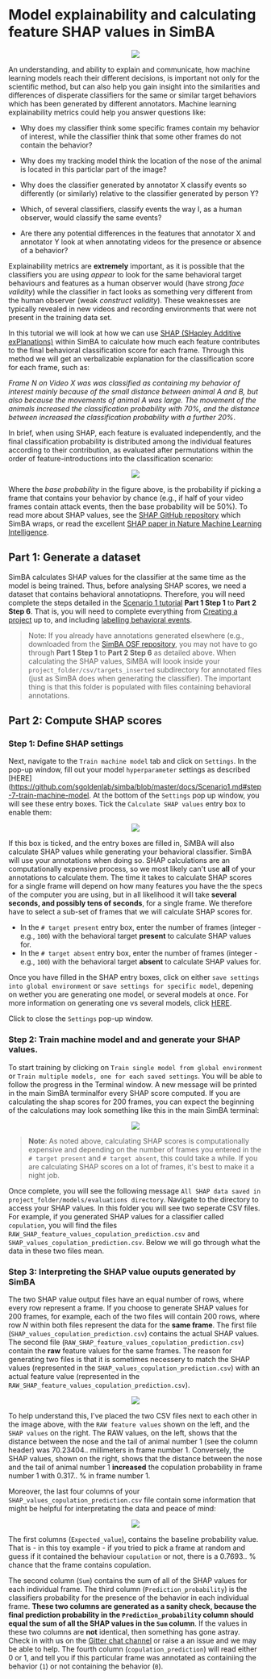 # Model explainability and calculating feature SHAP values in SimBA

<p align="center">
<img src="https://github.com/sgoldenlab/simba/blob/master/images/SHAP0.png" />
</p>


An understanding, and ability to explain and communicate, how machine learning models reach their different decisions, is important not only for the scientific method, but can also help you gain insight into the similarities and differences of disperate classifiers for the same or similar target behaviors which has been generated by different annotators. Machine learning explainability metrics could help you answer questions like:

* Why does my classifier think some specific frames contain my behavior of interest, while the classifier think that some other frames do not contain the behavior?
 
* Why does my tracking model think the location of the nose of the animal is located in this particlar part of the image?
 
* Why does the classifier generated by annotator X classify events so differently (or similarly) relative to the classifier generated by person Y? 

* Which, of several classifiers, classify events the way I, as a human observer, would classify the same events?

* Are there any potential differences in the features that annotator X and annotator Y look at when annotating videos for the presence or absence of a behavior? 
 
Explainability metrics are **extremely** important, as it is possible that the classifiers you are using *appear* to look for the same behavioral target behaviours and features as a human observer would (have strong *face validity*) while the classifier in fact looks as something very different from the human observer (weak *construct validity*). These weaknesses are typically revealed in new videos and recording environments that were not present in the training data set. 

In this tutorial we will look at how we can use [SHAP (SHapley Additive exPlanations)](https://github.com/slundberg/shap) within SimBA to calculate how much each feature contributes to the final behavioral classification score for each frame. Through this method we will get an verbalizable explanation for the classification score for each frame, such as: 

*Frame N on Video X was was classified as containing my behavior of interest mainly because of the small distance between animal A and B, but also because the movements of animal A was large. The movement of the animals increased the classification probability with 70%, and the distance between increased the classification probability with a further 20%*. 
 
 
In brief, when using SHAP, each feature is evaluated independently, and the final classification probability is distributed among the individual features according to their contribution, as evaluated after permutations within the order of feature-introductions into the classification scenario:

<p align="center">
<img src="https://github.com/sgoldenlab/simba/blob/master/images/SHAP1.png" />
</p>

Where the *base probability* in the figure above, is the probability if picking a frame that contains your behavior by chance (e.g., if half of your video frames contain attack events, then the base probability will be 50%). To read more about SHAP values, see the [SHAP GitHub repository](https://github.com/slundberg/shap) which SimBA wraps, or read the excellent [SHAP paper in Nature Machine Learning Intelligence](https://www.nature.com/articles/s42256-019-0138-9). 

## Part 1: Generate a dataset

SimBA calculates SHAP values for the classifier at the same time as the model is being trained. Thus, before analysing SHAP scores, we need a dataset that contains behavioral annotatiopns. Therefore, you will need complete the steps detailed in the [Scenario 1 tutorial](https://github.com/sgoldenlab/simba/blob/master/docs/Scenario1.md) **Part 1 Step 1** to **Part 2 Step 6**. That is, you will need to complete everything from [Creating a project](https://github.com/sgoldenlab/simba/blob/master/docs/Scenario1.md#part-1-create-a-new-project-1) up to, and including [labelling behavioral events](https://github.com/sgoldenlab/simba/blob/master/docs/Scenario1.md#step-6-label-behavior-ie-create-annotations-for-predictive-classifiers). 

>Note: If you already have annotations generated elsewhere (e.g., downloaded from the [SimBA OSF repository](https://osf.io/d69jt/), you may not have to go through **Part 1 Step 1** to **Part 2 Step 6** as detailed above. When calculating the SHAP values, SiMBA will loook inside your `project_folder/csv/targets_inserted` subdirectory for annotated files (just as SimBA does when generating the classifier). The important thing is that this folder is populated with files containing behavioral annotations. 

## Part 2: Compute SHAP scores

### Step 1: Define SHAP settings
Next, navigate to the `Train machine model` tab and click on `Settings`. In the pop-up window, fill out your model `hyperparameter` settings as described [HERE]
(https://github.com/sgoldenlab/simba/blob/master/docs/Scenario1.md#step-7-train-machine-model. At the bottom of the `Settings` pop up window, you will see these entry boxes. Tick the `Calculate SHAP values` entry box to enable them:

<p align="center">
<img src="https://github.com/sgoldenlab/simba/blob/master/images/SHAP2.png" />
</p>

If this box is ticked, and the entry boxes are filled in, SiMBA will also calculate SHAP values while generating your behavioral classifier. SimBA will use your annotations when doing so. SHAP calculations are an computationally expensive process, so we most likely can't use **all** of your annotations to calculate them. The time it takes to calculate SHAP scores for a single frame will depend on how many features you have the the specs of the computer you are using, but in all likelihood it will take **several seconds, and possibly tens of seconds**, for a single frame. We therefore have to select a sub-set of frames that we will calculate SHAP scores for. 

  - In the `# target present` entry box, enter the number of frames (integer - e.g., `100`) with the behavioral target **present** to calculate SHAP values for. 
  - In the `# target absent` entry box, enter the number of frames (integer - e.g., `100`) with the behavioral target **absent** to calculate SHAP values for.
  
Once you have filled in the SHAP entry boxes, click on either `save settings into global environment` or `save settings for specific model`, depening on wether you are generating one model, or several models at once. For more information on generating one vs several models, click [HERE](https://github.com/sgoldenlab/simba/blob/master/docs/Scenario1.md#train-predictive-classifiers-start-the-machine-training). 

Click to close the `Settings` pop-up window. 

### Step 2: Train machine model and and generate your SHAP values.

To start training by clicking on `Train single model from global environment` or `Train multiple models, one for each saved settings`. You will be able to follow the progress in the Terminal window. A new message will be printed in the main SimBA terminalfor every SHAP score computed. If you are calculating the shap scores for 200 frames, you can expect the beginning of the calculations may look something like this in the main SimBA terminal:

<p align="center">
<img src="https://github.com/sgoldenlab/simba/blob/master/images/SHAP3.png" />
</p>

>**Note**: As noted above, calculating SHAP scores is computationally expensive and depending on the number of frames you entered in the `# target present` and `# target absent`, this could take a while. If you are calculating SHAP scores on a lot of frames, it's best to make it a night job.

Once complete, you will see the following message `All SHAP data saved in project_folder/models/evaluations directory`. Navigate to the directory to access your SHAP values. In this folder you will see two seperate CSV files. For example, if you generated SHAP values for a classifier called `copulation`, you will find the files `RAW_SHAP_feature_values_copulation_prediction.csv` and `SHAP_values_copulation_prediction.csv`. Below we will go through what the data in these two files mean. 


### Step 3: Interpreting the SHAP value ouputs generated by SimBA

The two SHAP value output files have an equal number of rows, where every row represent a frame. If you choose to generate SHAP values for 200 frames, for example, each of the two files will contain 200 rows, where row *N* within both files represent the data for the **same frame**. The first file (`SHAP_values_copulation_prediction.csv`) contains the actual SHAP values. The second file (`RAW_SHAP_feature_values_copulation_prediction.csv`) contain the **raw** feature values for the same frames. The reason for generating two files is that it is sometimes necessery to match the SHAP values (represented in the `SHAP_values_copulation_prediction.csv`) with an actual feature value (represented in the `RAW_SHAP_feature_values_copulation_prediction.csv`).  

<p align="center">
<img src="https://github.com/sgoldenlab/simba/blob/master/images/SHAP5.png" />
</p>

To help understand this, I've placed the two CSV files next to each other in the image above, with the `RAW feature values` shown on the left, and the `SHAP values` on the right. The RAW values, on the left, shows that the distance between the nose and the tail of animal number 1 (see the column header) was 70.23404.. millimeters in frame number 1. Conversely, the SHAP values, shown on the right, shows that the distance between the nose and the tail of animal number 1 **increased** the copulation probability in frame number 1 with 0.317.. % in frame number 1.

Moreover, the last four columns of your `SHAP_values_copulation_prediction.csv` file contain some information that might be helpful for interpretating the data and peace of mind:

<p align="center">
<img src="https://github.com/sgoldenlab/simba/blob/master/images/SHAP6.png" />
</p>

The first columns (`Expected_value`), contains the baseline probability value. That is - in this toy example - if you tried to pick a frame at random and guess if it contained the behaviour `copulation` or not, there is a 0.7693.. % chance that the frame contains copulation. 

The second column (`Sum`) contains the sum of all of the SHAP values for each individual frame. The third column (`Prediction_probability`) is the classifiers probability for the presence of the behavior in each individual frame. **These two columns are generated as a sanity check, because the final prediction probability in the `Prediction_probability` column should equal the sum of all the SHAP values in the `Sum` column**. If the values in these two columns are **not** identical, then something has gone astray. Check in with us on the [Gitter chat channel](https://gitter.im/SimBA-Resource/community) or raise a an issue and we may be able to help. The fourth column (`copulation_prediction`) will read either 0 or 1, and tell you if this particular frame was annotated as containiing the behavior (`1`) or not containing the behavior (`0`). 









